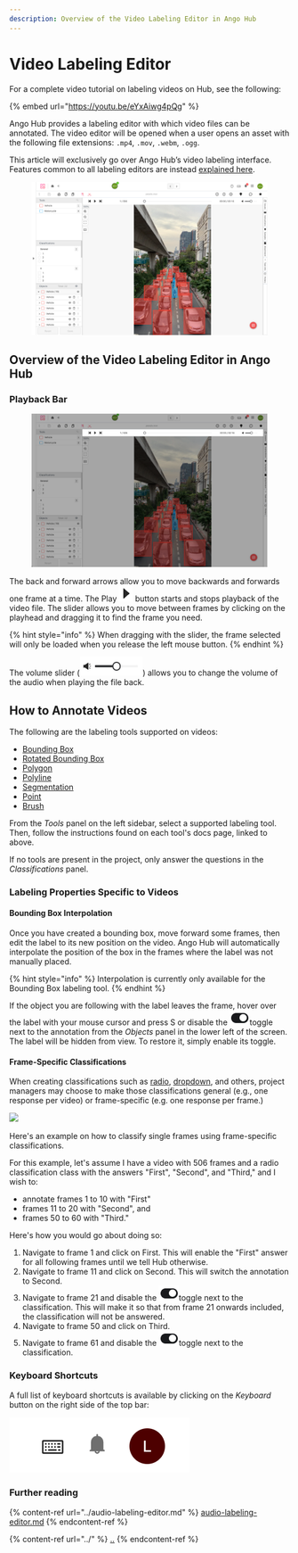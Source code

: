 ```yaml
---
description: Overview of the Video Labeling Editor in Ango Hub
---
```


# Video Labeling Editor

For a complete video tutorial on labeling videos on Hub, see the following:

{% embed url="https://youtu.be/eYxAiwg4pQg" %}

Ango Hub provides a labeling editor with which video files can be annotated. The video editor will be opened when a user opens an asset with the following file extensions: `.mp4`, `.mov`, `.webm`, `.ogg`.

This article will exclusively go over Ango Hub’s video labeling interface. Features common to all labeling editors are instead [explained here](../).

<figure><img src="../../../.gitbook/assets/image (58).png" alt=""><figcaption></figcaption></figure>

## Overview of the Video Labeling Editor in Ango Hub <a href="#image-interface-elements" id="image-interface-elements"></a>

### Playback Bar <a href="#zoom-buttons" id="zoom-buttons"></a>

<figure><img src="../../../.gitbook/assets/Screenshot 2023-03-16 at 11.32.12.png" alt=""><figcaption></figcaption></figure>

The back and forward arrows allow you to move backwards and forwards one frame at a time. The Play ![](<../../../.gitbook/assets/image (76).png>) button starts and stops playback of the video file. The slider allows you to move between frames by clicking on the playhead and dragging it to find the frame you need.

{% hint style="info" %}
When dragging with the slider, the frame selected will only be loaded when you release the left mouse button.
{% endhint %}

The volume slider (![](<../../../.gitbook/assets/image (30).png>)) allows you to change the volume of the audio when playing the file back.

## How to Annotate Videos <a href="#how-to-annotate-images" id="how-to-annotate-images"></a>

The following are the labeling tools supported on videos:

* [Bounding Box](../../labeling-tools/bounding-box.md)
* [Rotated Bounding Box](../../labeling-tools/rotated-bounding-box.md)
* [Polygon](../../labeling-tools/polygon.md)
* [Polyline](../../labeling-tools/polyline.md)
* [Segmentation](../../labeling-tools/segmentation.md)
* [Point](../../labeling-tools/point.md)
* [Brush](../../labeling-tools/brush-bucket.md)

From the _Tools_ panel on the left sidebar, select a supported labeling tool. Then, follow the instructions found on each tool's docs page, linked to above.

If no tools are present in the project, only answer the questions in the _Classifications_ panel.

### Labeling Properties Specific to Videos

#### Bounding Box Interpolation

Once you have created a bounding box, move forward some frames, then edit the label to its new position on the video. Ango Hub will automatically interpolate the position of the box in the frames where the label was not manually placed.

{% hint style="info" %}
Interpolation is currently only available for the Bounding Box labeling tool.
{% endhint %}

If the object you are following with the label leaves the frame, hover over the label with your mouse cursor and press S or disable the ![](<../../../.gitbook/assets/image (22).png>)toggle next to the annotation from the _Objects_ panel in the lower left of the screen. The label will be hidden from view. To restore it, simply enable its toggle.

#### Frame-Specific Classifications <a href="#nested-questions-and-classifications" id="nested-questions-and-classifications"></a>

When creating classifications such as [radio](../../labeling-tools/classification-tools/radio.md), [dropdown](../../labeling-tools/classification-tools/single-dropdown.md), and others, project managers may choose to make those classifications general (e.g., one response per video) or frame-specific (e.g. one response per frame.)

![](<../../../.gitbook/assets/image (435).png>)

Here's an example on how to classify single frames using frame-specific classifications.

For this example, let's assume I have a video with 506 frames and a radio classification class with the answers "First", "Second", and "Third," and I wish to:

* annotate frames 1 to 10 with "First"
* frames 11 to 20 with "Second", and
* frames 50 to 60 with "Third."

Here's how you would go about doing so:

1. Navigate to frame 1 and click on First. This will enable the "First" answer for all following frames until we tell Hub otherwise.
2. Navigate to frame 11 and click on Second. This will switch the annotation to Second.
3. Navigate to frame 21 and disable the ![](<../../../.gitbook/assets/image (31).png>)toggle next to the classification. This will make it so that from frame 21 onwards included, the classification will not be answered.
4. Navigate to frame 50 and click on Third.
5. Navigate to frame 61 and disable the ![](<../../../.gitbook/assets/image (15) (1).png>)toggle next to the classification.

### Keyboard Shortcuts <a href="#keyboard-shortcuts" id="keyboard-shortcuts"></a>

A full list of keyboard shortcuts is available by clicking on the _Keyboard_ button on the right side of the top bar:

![](<../../../.gitbook/assets/image (394).png>)

### Further reading

{% content-ref url="../audio-labeling-editor.md" %}
[audio-labeling-editor.md](../audio-labeling-editor.md)
{% endcontent-ref %}

{% content-ref url="../" %}
[..](../)
{% endcontent-ref %}
